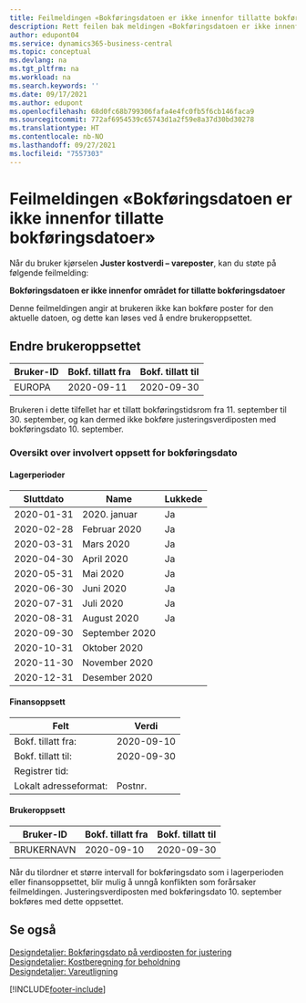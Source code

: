 ```yaml
---
title: Feilmeldingen «Bokføringsdatoen er ikke innenfor tillatte bokføringsdatoer»
description: Rett feilen bak meldingen «Bokføringsdatoen er ikke innenfor tillatt bokføringsdatoer» når du starter kjørselen Juster kostverdi – vareposter.
author: edupont04
ms.service: dynamics365-business-central
ms.topic: conceptual
ms.devlang: na
ms.tgt_pltfrm: na
ms.workload: na
ms.search.keywords: ''
ms.date: 09/17/2021
ms.author: edupont
ms.openlocfilehash: 68d0fc68b799306fafa4e4fc0fb5f6cb146faca9
ms.sourcegitcommit: 772af6954539c65743d1a2f59e8a37d30bd30278
ms.translationtype: HT
ms.contentlocale: nb-NO
ms.lasthandoff: 09/27/2021
ms.locfileid: "7557303"
---
```

# <a name="error-message-posting-date-is-not-within-your-range-of-allowed-posting-dates"></a>Feilmeldingen «Bokføringsdatoen er ikke innenfor tillatte bokføringsdatoer»

Når du bruker kjørselen **Juster kostverdi – vareposter**, kan du støte på følgende feilmelding:

**Bokføringsdatoen er ikke innenfor området for tillatte bokføringsdatoer**

Denne feilmeldingen angir at brukeren ikke kan bokføre poster for den aktuelle datoen, og dette kan løses ved å endre brukeroppsettet.

## <a name="change-the-user-setup"></a>Endre brukeroppsettet  

|Bruker-ID  |Bokf. tillatt fra  | Bokf. tillatt til  |
|---------|---------|--------|
|EUROPA  |  2020-09-11      |2020-09-30      |

Brukeren i dette tilfellet har et tillatt bokføringstidsrom fra 11. september til 30. september, og kan dermed ikke bokføre justeringsverdiposten med bokføringsdato 10. september.  

### <a name="overview-of-involved-posting-date-setup"></a>Oversikt over involvert oppsett for bokføringsdato

#### <a name="inventory-periods"></a>Lagerperioder

|Sluttdato  |Name  |Lukkede  |
|---------|---------|---------|
|2020-01-31     |2020. januar      |  Ja    |
|2020-02-28     |Februar 2020     |  Ja    |
|2020-03-31     |Mars 2020        |  Ja    |
|2020-04-30     |April 2020        |  Ja    |
|2020-05-31     |Mai   2020        |  Ja    |
|2020-06-30     |Juni   2020       |  Ja    |
|2020-07-31     |Juli  2020        |   Ja   |
|2020-08-31     |August   2020     |   Ja   |
|2020-09-30     |September   2020  |         |
|2020-10-31     |Oktober   2020    |         |
|2020-11-30     |November   2020   |         |
|2020-12-31     |Desember   2020   |         |  

#### <a name="general-ledger-setup"></a>Finansoppsett

|Felt|Verdi|
|---------|---------|
|Bokf. tillatt fra:  |  2020-09-10      |
|Bokf. tillatt til:    |  2020-09-30      |
|Registrer tid:       |         |
|Lokalt adresseformat:|   Postnr.      |  

#### <a name="user-setup"></a>Brukeroppsett

|Bruker-ID  |Bokf. tillatt fra  | Bokf. tillatt til  |
|---------|---------|--------|
|BRUKERNAVN |  2020-09-10      |2020-09-30      |

Når du tilordner et større intervall for bokføringsdato som i lagerperioden eller finansoppsettet, blir mulig å unngå konflikten som forårsaker feilmeldingen. Justeringsverdiposten med bokføringsdato 10. september bokføres med dette oppsettet.
  
## <a name="see-also"></a>Se også  

[Designdetaljer: Bokføringsdato på verdiposten for justering](design-details-inventory-adjustment-value-entry-posting-date.md)  
[Designdetaljer: Kostberegning for beholdning](design-details-inventory-costing.md)  
[Designdetaljer: Vareutligning](design-details-item-application.md)  

[!INCLUDE[footer-include](includes/footer-banner.md)]
